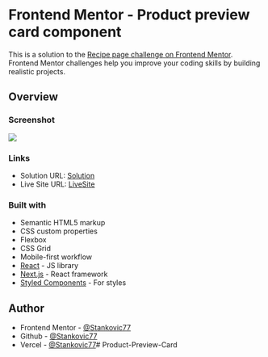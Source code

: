 # Frontend Mentor - Product preview card component

This is a solution to the [Recipe page challenge on Frontend Mentor](https://www.frontendmentor.io/challenges/recipe-page-KiTsR8QQKm). Frontend Mentor challenges help you improve your coding skills by building realistic projects. 

## Overview

### Screenshot

![](./Screen1.jpeg)

### Links

- Solution URL: [Solution](https://www.frontendmentor.io/solutions/recipe-page-9-08TJp-Eu)
- Live Site URL: [LiveSite](https://recipe-page-bay-rho.vercel.app/)


### Built with

- Semantic HTML5 markup
- CSS custom properties
- Flexbox
- CSS Grid
- Mobile-first workflow
- [React](https://reactjs.org/) - JS library
- [Next.js](https://nextjs.org/) - React framework
- [Styled Components](https://styled-components.com/) - For styles


## Author

- Frontend Mentor - [@Stankovic77](https://www.frontendmentor.io/profile/Stankovic77)
- Github - [@Stankovic77](https://github.com/Stankovic77)
- Vercel - [@Stankovic77](https://vercel.com/markos-projects)#   P r o d u c t - P r e v i e w - C a r d  
 